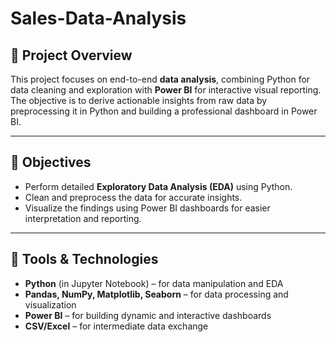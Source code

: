 # Sales-Data-Analysis


## 📝 Project Overview

This project focuses on end-to-end **data analysis**, combining Python for data cleaning and exploration with **Power BI** for interactive visual reporting. The objective is to derive actionable insights from raw data by preprocessing it in Python and building a professional dashboard in Power BI.

---

## 🎯 Objectives

- Perform detailed **Exploratory Data Analysis (EDA)** using Python.
- Clean and preprocess the data for accurate insights.
- Visualize the findings using Power BI dashboards for easier interpretation and reporting.

---

## 🔧 Tools & Technologies

- **Python** (in Jupyter Notebook) – for data manipulation and EDA
- **Pandas, NumPy, Matplotlib, Seaborn** – for data processing and visualization
- **Power BI** – for building dynamic and interactive dashboards
- **CSV/Excel** – for intermediate data exchange
